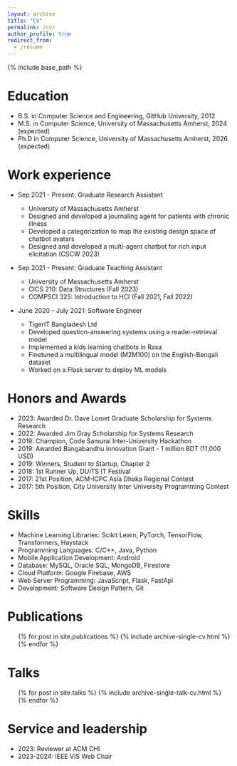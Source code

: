 ```yaml
---
layout: archive
title: "CV"
permalink: /cv/
author_profile: true
redirect_from:
  - /resume
---
```


{% include base_path %}

Education
======
* B.S. in Computer Science and Engineering, GitHub University, 2012
* M.S. in Computer Science, University of Massachusetts Amherst, 2024 (expected)
* Ph.D in Computer Science, University of Massachusetts Amherst, 2026 (expected)

Work experience
======
* Sep 2021 - Present: Graduate Research Assistant
  * University of Massachusetts Amherst
  * Designed and developed a journaling agent for patients with chronic illness
  * Developed a categorization to map the existing design space of chatbot avatars
  * Designed and developed a multi-agent chatbot for rich input elicitation (CSCW 2023)

* Sep 2021 - Present: Graduate Teaching Assistant
  * University of Massachusetts Amherst
  * CICS 210: Data Structures (Fall 2023)
  * COMPSCI 325: Introduction to HCI (Fall 2021, Fall 2022)

* June 2020 - July 2021: Software Engineer
  * TigerIT Bangladesh Ltd
  * Developed question-answering systems using a reader-retrieval model
  * Implemented a kids learning chatbots in Rasa
  * Finetuned a multilingual model (M2M100) on the English-Bengali dataset
  * Worked on a Flask server to deploy ML models

Honors and Awards
======
* 2023: Awarded Dr. Dave Lomet Graduate Scholarship for Systems Research
* 2022: Awarded Jim Gray Scholarship for Systems Research
* 2019: Champion, Code Samurai Inter-University Hackathon
* 2019: Awarded Bangabandhu Innovation Grant - 1 million BDT (11,000 USD)
* 2019: Winners, Student to Startup, Chapter 2
* 2018: 1st Runner Up, DUITS IT Festival
* 2017: 21st Position, ACM-ICPC Asia Dhaka Regional Contest
* 2017: 5th Position, City University Inter University Programming Contest
  
Skills
======
* Machine Learning Libraries: Scikit Learn, PyTorch, TensorFlow, Transformers, Haystack
* Programming Languages: C/C++, Java, Python
* Mobile Application Development: Android
* Database: MySQL, Oracle SQL, MongoDB, Firestore
* Cloud Platform: Google Firebase, AWS
* Web Server Programming: JavaScript, Flask, FastApi
* Development: Software Design Pattern, Git

Publications
======
  <ul>{% for post in site.publications %}
    {% include archive-single-cv.html %}
  {% endfor %}</ul>
  
Talks
======
  <ul>{% for post in site.talks %}
    {% include archive-single-talk-cv.html %}
  {% endfor %}</ul>
  

  
Service and leadership
======
* 2023: Reviewer at ACM CHI
* 2023-2024: IEEE VIS Web Chair
